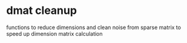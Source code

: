 # dmat cleanup
 functions to reduce dimensions and clean noise from sparse matrix to speed up dimension matrix calculation
